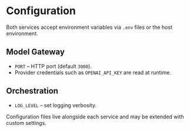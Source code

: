 # Configuration

Both services accept environment variables via `.env` files or the host environment.

## Model Gateway

- `PORT` – HTTP port (default `3000`).
- Provider credentials such as `OPENAI_API_KEY` are read at runtime.

## Orchestration

- `LOG_LEVEL` – set logging verbosity.

Configuration files live alongside each service and may be extended with custom settings.
